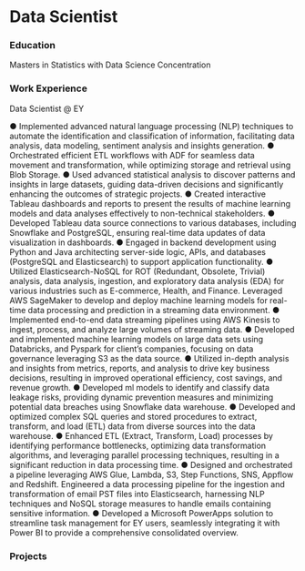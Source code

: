 # Data Scientist

### Education
Masters in Statistics with Data Science Concentration

### Work Experience
Data Scientist @ EY

● Implemented advanced natural language processing (NLP) techniques to automate the identification and classification
of information, facilitating data analysis, data modeling, sentiment analysis and insights generation.
● Orchestrated efficient ETL workflows with ADF for seamless data movement and transformation, while optimizing
storage and retrieval using Blob Storage.
● Used advanced statistical analysis to discover patterns and insights in large datasets, guiding data-driven decisions and
significantly enhancing the outcomes of strategic projects.
● Created interactive Tableau dashboards and reports to present the results of machine learning models and data
analyses effectively to non-technical stakeholders.
● Developed Tableau data source connections to various databases, including Snowflake and PostgreSQL, ensuring
real-time data updates of data visualization in dashboards.
● Engaged in backend development using Python and Java architecting server-side logic, APIs, and databases (PostgreSQL
and Elasticsearch) to support application functionality.
● Utilized Elasticsearch-NoSQL for ROT (Redundant, Obsolete, Trivial) analysis, data analysis, ingestion, and exploratory
data analysis (EDA) for various industries such as E-commerce, Health, and Finance.
Leveraged AWS SageMaker to develop and deploy machine learning models for real-time data processing and
prediction in a streaming data environment.
● Implemented end-to-end data streaming pipelines using AWS Kinesis to ingest, process, and analyze large volumes of
streaming data.
● Developed and implemented machine learning models on large data sets using Databricks, and Pyspark for client’s
companies, focusing on data governance leveraging S3 as the data source.
● Utilized in-depth analysis and insights from metrics, reports, and analysis to drive key business decisions, resulting in
improved operational efficiency, cost savings, and revenue growth.
● Developed ml models to identify and classify data leakage risks, providing dynamic prevention measures and minimizing
potential data breaches using Snowflake data warehouse.
● Developed and optimized complex SQL queries and stored procedures to extract, transform, and load (ETL) data from
diverse sources into the data warehouse.
● Enhanced ETL (Extract, Transform, Load) processes by identifying performance bottlenecks, optimizing data
transformation algorithms, and leveraging parallel processing techniques, resulting in a significant reduction in data
processing time.
● Designed and orchestrated a pipeline leveraging AWS Glue, Lambda, S3, Step Functions, SNS, Appflow and Redshift.
Engineered a data processing pipeline for the ingestion and transformation of email PST files into Elasticsearch,
harnessing NLP techniques and NoSQL storage measures to handle emails containing sensitive information.
● Developed a Microsoft PowerApps solution to streamline task management for EY users, seamlessly integrating it with
Power BI to provide a comprehensive consolidated overview.

### Projects
